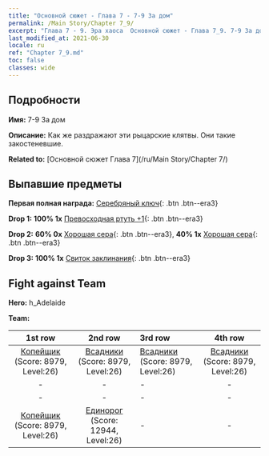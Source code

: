 ```yaml
---
title: "Основной сюжет - Глава 7 - 7-9 За дом"
permalink: /Main Story/Chapter 7_9/
excerpt: "Глава 7 - 9. Эра хаоса  Основной сюжет - Глава 7_9. 7-9 За дом"
last_modified_at: 2021-06-30
locale: ru
ref: "Chapter 7_9.md"
toc: false
classes: wide
---
```


## Подробности

 **Имя:** 7-9 За дом

 **Описание:** Как же раздражают эти рыцарские клятвы. Они такие закостеневшие.

 **Related to:** [Основной сюжет Глава 7](/ru/Main Story/Chapter 7/)

## Выпавшие предметы

 **Первая полная награда:** [Серебряный ключ](/ItemsRU/con_693/){: .btn .btn--era3}

 **Drop 1:** **100% 1x** [Превосходная ртуть +1](/ItemsRU/mat_21/){: .btn .btn--era3}

 **Drop 2:** **60% 0x** [Хорошая сера](/ItemsRU/mat_15/){: .btn .btn--era3}, **40% 1x** [Хорошая сера](/ItemsRU/mat_15/){: .btn .btn--era3}

 **Drop 3:** **100% 1x** [Свиток заклинания](/ItemsRU/con_694/){: .btn .btn--era3}


## Fight against Team
 **Hero:** h_Adelaide

 **Team:**


  | 1st row | 2nd row | 3rd row | 4th row |
  |:----:|:----:|:----|:----:|
  | [Копейщик](/ru/units/Pikeman/) (Score: 8979, Level:26)  | [Всадники](/ru/units/Cavalier/) (Score: 8979, Level:26)  | [Всадники](/ru/units/Cavalier/) (Score: 8979, Level:26)  | [Всадники](/ru/units/Cavalier/) (Score: 8979, Level:26)  |
  | - | - | - | - |
  | - | - | - | - |
  | [Копейщик](/ru/units/Pikeman/) (Score: 8979, Level:26)  | [Единорог](/ru/units/Unicorn/) (Score: 12944, Level:26)  | - | - |


